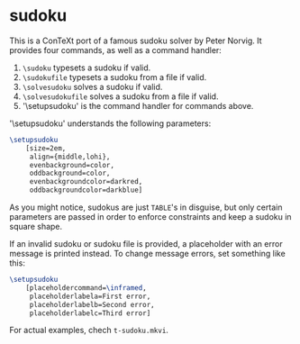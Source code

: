 # sudoku

This is a ConTeXt port of a famous sudoku solver by Peter Norvig. It
provides four commands, as well as a command handler:

1. `\sudoku` typesets a sudoku if valid.
2. `\sudokufile` typesets a sudoku from a file if valid.
3. `\solvesudoku` solves a sudoku if valid.
3. `\solvesudokufile` solves a sudoku from a file if valid.
5. '\setupsudoku' is the command handler for commands above.

'\setupsudoku' understands the following parameters:

```tex
\setupsudoku
    [size=2em,
     align={middle,lohi},
     evenbackground=color,
     oddbackground=color,
     evenbackgroundcolor=darkred,
     oddbackgroundcolor=darkblue]
```

As you might notice, sudokus are just `TABLE`'s in disguise, but only
certain parameters are passed in order to enforce constraints and keep
a sudoku in square shape.

If an invalid sudoku or sudoku file is provided, a placeholder with an
error message is printed instead. To change message errors, set
something like this:

```tex
\setupsudoku
    [placeholdercommand=\inframed,
     placeholderlabela=First error,
     placeholderlabelb=Second error,
     placeholderlabelc=Third error]
```

For actual examples, chech `t-sudoku.mkvi`.

